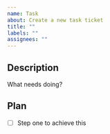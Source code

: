 ```yaml
---
name: Task
about: Create a new task ticket
title: ""
labels: ""
assignees: ""
---
```


## Description

What needs doing?

## Plan

- [ ] Step one to achieve this
